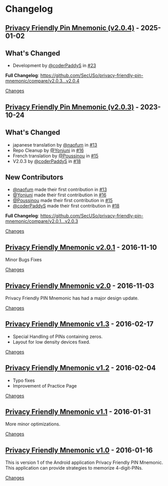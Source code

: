 # Changelog

<a id="v2.0.4"></a>
## [Privacy Friendly Pin Mnemonic (v2.0.4)](https://github.com/SecUSo/privacy-friendly-pin-mnemonic/releases/tag/v2.0.4) - 2025-01-02

## What's Changed
* Development by [@coderPaddyS](https://github.com/coderPaddyS) in [#23](https://github.com/SecUSo/privacy-friendly-pin-mnemonic/pull/23)


**Full Changelog**: https://github.com/SecUSo/privacy-friendly-pin-mnemonic/compare/v2.0.3...v2.0.4

[Changes][v2.0.4]


<a id="v2.0.3"></a>
## [Privacy Friendly Pin Mnemonic (v2.0.3)](https://github.com/SecUSo/privacy-friendly-pin-mnemonic/releases/tag/v2.0.3) - 2023-10-24

## What's Changed
* japanese translation by [@naofum](https://github.com/naofum) in [#13](https://github.com/SecUSo/privacy-friendly-pin-mnemonic/pull/13)
* Repo Cleanup by [@Yonjuni](https://github.com/Yonjuni) in [#16](https://github.com/SecUSo/privacy-friendly-pin-mnemonic/pull/16)
* French translation by [@Poussinou](https://github.com/Poussinou) in [#15](https://github.com/SecUSo/privacy-friendly-pin-mnemonic/pull/15)
* V2.0.3 by [@coderPaddyS](https://github.com/coderPaddyS) in [#18](https://github.com/SecUSo/privacy-friendly-pin-mnemonic/pull/18)

## New Contributors
* [@naofum](https://github.com/naofum) made their first contribution in [#13](https://github.com/SecUSo/privacy-friendly-pin-mnemonic/pull/13)
* [@Yonjuni](https://github.com/Yonjuni) made their first contribution in [#16](https://github.com/SecUSo/privacy-friendly-pin-mnemonic/pull/16)
* [@Poussinou](https://github.com/Poussinou) made their first contribution in [#15](https://github.com/SecUSo/privacy-friendly-pin-mnemonic/pull/15)
* [@coderPaddyS](https://github.com/coderPaddyS) made their first contribution in [#18](https://github.com/SecUSo/privacy-friendly-pin-mnemonic/pull/18)

**Full Changelog**: https://github.com/SecUSo/privacy-friendly-pin-mnemonic/compare/v2.0.1...v2.0.3

[Changes][v2.0.3]


<a id="v2.0.1"></a>
## [Privacy Friendly Mnemonic v2.0.1](https://github.com/SecUSo/privacy-friendly-pin-mnemonic/releases/tag/v2.0.1) - 2016-11-10

Minor Bugs Fixes


[Changes][v2.0.1]


<a id="v2.0"></a>
## [Privacy Friendly Mnemonic v2.0](https://github.com/SecUSo/privacy-friendly-pin-mnemonic/releases/tag/v2.0) - 2016-11-03

Privacy Friendly PIN Mnemonic has had a major design update. 


[Changes][v2.0]


<a id="v1.3"></a>
## [Privacy Friendly Mnemonic v1.3](https://github.com/SecUSo/privacy-friendly-pin-mnemonic/releases/tag/v1.3) - 2016-02-17

- Special Handling of PINs containing zeros.
- Layout for low density devices fixed.


[Changes][v1.3]


<a id="v1.2"></a>
## [Privacy Friendly Mnemonic v1.2](https://github.com/SecUSo/privacy-friendly-pin-mnemonic/releases/tag/v1.2) - 2016-02-04

- Typo fixes
- Improvement of Practice Page


[Changes][v1.2]


<a id="v1.1"></a>
## [Privacy Friendly Mnemonic v1.1](https://github.com/SecUSo/privacy-friendly-pin-mnemonic/releases/tag/v1.1) - 2016-01-31

More minor optimizations. 


[Changes][v1.1]


<a id="1.0"></a>
## [Privacy Friendly Mnemonic v1.0](https://github.com/SecUSo/privacy-friendly-pin-mnemonic/releases/tag/1.0) - 2016-01-16

This is version 1 of the Android application Privacy Friendly PIN Mnemonic. This application can provide strategies to memorize 4-digit-PINs.


[Changes][1.0]


[v2.0.4]: https://github.com/SecUSo/privacy-friendly-pin-mnemonic/compare/v2.0.3...v2.0.4
[v2.0.3]: https://github.com/SecUSo/privacy-friendly-pin-mnemonic/compare/v2.0.1...v2.0.3
[v2.0.1]: https://github.com/SecUSo/privacy-friendly-pin-mnemonic/compare/v2.0...v2.0.1
[v2.0]: https://github.com/SecUSo/privacy-friendly-pin-mnemonic/compare/v1.3...v2.0
[v1.3]: https://github.com/SecUSo/privacy-friendly-pin-mnemonic/compare/v1.2...v1.3
[v1.2]: https://github.com/SecUSo/privacy-friendly-pin-mnemonic/compare/v1.1...v1.2
[v1.1]: https://github.com/SecUSo/privacy-friendly-pin-mnemonic/compare/1.0...v1.1
[1.0]: https://github.com/SecUSo/privacy-friendly-pin-mnemonic/tree/1.0

<!-- Generated by https://github.com/rhysd/changelog-from-release v3.9.0 -->
